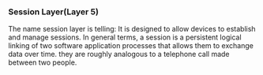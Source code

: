 ### Session Layer(Layer 5)

The name session layer is telling: It is designed to allow devices to establish and manage sessions. In general terms, a session is a persistent logical linking of two software application processes that allows them to exchange data over time. they are roughly analogous to a telephone call made between two people.
